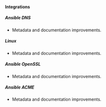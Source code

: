 
#### Integrations

##### Ansible DNS

- Metadata and documentation improvements.
##### Linux

- Metadata and documentation improvements.
##### Ansible OpenSSL

- Metadata and documentation improvements.
##### Ansible ACME

- Metadata and documentation improvements.
